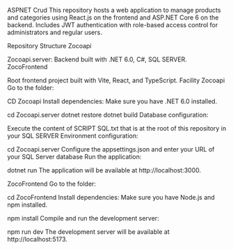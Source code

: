 

ASPNET Crud
This repository hosts a web application to manage products and categories using React.js on the frontend and ASP.NET Core 6 on the backend. Includes JWT authentication with role-based access control for administrators and regular users.

Repository Structure
Zocoapi

Zocoapi.server: Backend built with .NET 6.0, C#, SQL SERVER.
ZocoFrontend

Root frontend project built with Vite, React, and TypeScript.
Facility
Zocoapi
Go to the folder:

CD Zocoapi
Install dependencies: Make sure you have .NET 6.0 installed.

cd Zocoapi.server
dotnet restore
dotnet build
Database configuration:

Execute the content of SCRIPT SQL.txt that is at the root of this repository in your SQL SERVER
Environment configuration:

cd Zocoapi.server
Configure the appsettings.json and enter your URL of your SQL Server database
Run the application:

dotnet run
The application will be available at http://localhost:3000.

ZocoFrontend
Go to the folder:

cd ZocoFrontend
Install dependencies: Make sure you have Node.js and npm installed.

npm install
Compile and run the development server:

npm run dev
The development server will be available at http://localhost:5173.



